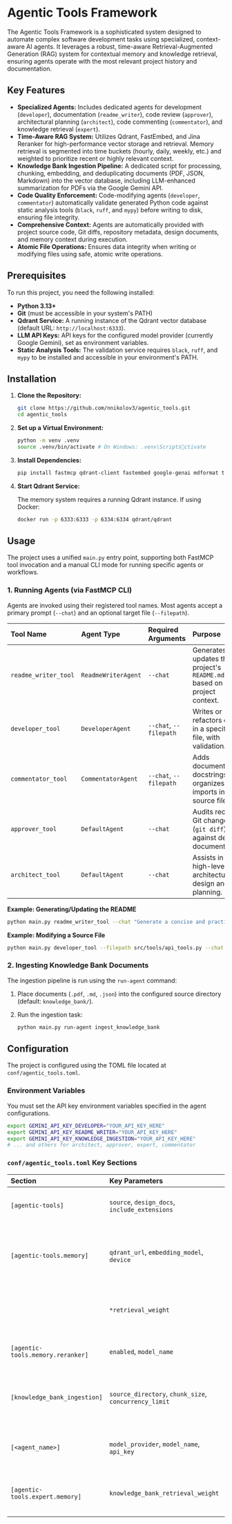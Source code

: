 # Agentic Tools Framework

The Agentic Tools Framework is a sophisticated system designed to automate complex software development tasks using specialized, context-aware AI agents. It leverages a robust, time-aware Retrieval-Augmented Generation (RAG) system for contextual memory and knowledge retrieval, ensuring agents operate with the most relevant project history and documentation.

## Key Features

- **Specialized Agents:** Includes dedicated agents for development (`developer`), documentation (`readme_writer`), code review (`approver`), architectural planning (`architect`), code commenting (`commentator`), and knowledge retrieval (`expert`).
- **Time-Aware RAG System:** Utilizes Qdrant, FastEmbed, and Jina Reranker for high-performance vector storage and retrieval. Memory retrieval is segmented into time buckets (hourly, daily, weekly, etc.) and weighted to prioritize recent or highly relevant context.
- **Knowledge Bank Ingestion Pipeline:** A dedicated script for processing, chunking, embedding, and deduplicating documents (PDF, JSON, Markdown) into the vector database, including LLM-enhanced summarization for PDFs via the Google Gemini API.
- **Code Quality Enforcement:** Code-modifying agents (`developer`, `commentator`) automatically validate generated Python code against static analysis tools (`black`, `ruff`, and `mypy`) before writing to disk, ensuring file integrity.
- **Comprehensive Context:** Agents are automatically provided with project source code, Git diffs, repository metadata, design documents, and memory context during execution.
- **Atomic File Operations:** Ensures data integrity when writing or modifying files using safe, atomic write operations.

## Prerequisites

To run this project, you need the following installed:

- **Python 3.13+**
- **Git** (must be accessible in your system's PATH)
- **Qdrant Service:** A running instance of the Qdrant vector database (default URL: `http://localhost:6333`).
- **LLM API Keys:** API keys for the configured model provider (currently Google Gemini), set as environment variables.
- **Static Analysis Tools:** The validation service requires `black`, `ruff`, and `mypy` to be installed and accessible in your environment's PATH.

## Installation

1. **Clone the Repository:**

   ```bash
   git clone https://github.com/nnikolov3/agentic_tools.git
   cd agentic_tools
   ```

1. **Set up a Virtual Environment:**

   ```bash
   python -m venv .venv
   source .venv/bin/activate # On Windows: .venv\Scriptsctivate
   ```

1. **Install Dependencies:**

   ```bash
   pip install fastmcp qdrant-client fastembed google-genai mdformat tenacity pdfminer.six
   ```

1. **Start Qdrant Service:**

   The memory system requires a running Qdrant instance. If using Docker:

   ```bash
   docker run -p 6333:6333 -p 6334:6334 qdrant/qdrant
   ```

## Usage

The project uses a unified `main.py` entry point, supporting both FastMCP tool invocation and a manual CLI mode for running specific agents or workflows.

### 1. Running Agents (via FastMCP CLI)

Agents are invoked using their registered tool names. Most agents accept a primary prompt (`--chat`) and an optional target file (`--filepath`).

| Tool Name | Agent Type | Required Arguments | Purpose |
| :--- | :--- | :--- | :--- |
| `readme_writer_tool` | `ReadmeWriterAgent` | `--chat` | Generates or updates the project's `README.md` based on project context. |
| `developer_tool` | `DeveloperAgent` | `--chat`, `--filepath` | Writes or refactors code in a specific file, with validation. |
| `commentator_tool` | `CommentatorAgent` | `--chat`, `--filepath` | Adds documentation, docstrings, and organizes imports in a source file. |
| `approver_tool` | `DefaultAgent` | `--chat` | Audits recent Git changes (`git diff`) against design documents. |
| `architect_tool` | `DefaultAgent` | `--chat` | Assists in high-level architectural design and planning. |

**Example: Generating/Updating the README**

```bash
python main.py readme_writer_tool --chat "Generate a concise and practical README.md for the project, focusing on the Qdrant RAG system and agent orchestration."
```

**Example: Modifying a Source File**

```bash
python main.py developer_tool --filepath src/tools/api_tools.py --chat "Refactor the google method to use a more explicit try-except block for API key validation."
```

### 2. Ingesting Knowledge Bank Documents

The ingestion pipeline is run using the `run-agent` command:

1. Place documents (`.pdf`, `.md`, `.json`) into the configured source directory (default: `knowledge_bank/`).

1. Run the ingestion task:

   ```bash
   python main.py run-agent ingest_knowledge_bank
   ```

## Configuration

The project is configured using the TOML file located at `conf/agentic_tools.toml`.

### Environment Variables

You must set the API key environment variables specified in the agent configurations.

```bash
export GEMINI_API_KEY_DEVELOPER="YOUR_API_KEY_HERE"
export GEMINI_API_KEY_README_WRITER="YOUR_API_KEY_HERE"
export GEMINI_API_KEY_KNOWLEDGE_INGESTION="YOUR_API_KEY_HERE"
# ... and others for architect, approver, expert, commentator
```

### `conf/agentic_tools.toml` Key Sections

| Section | Key Parameters | Default Values/Details |
| :--- | :--- | :--- |
| `[agentic-tools]` | `source`, `design_docs`, `include_extensions` | Defines directories to scan (`src`), design document paths, and file filters (`.py`, `.md`, `.toml`). |
| `[agentic-tools.memory]` | `qdrant_url`, `embedding_model`, `device` | Qdrant connection (`http://localhost:6333`), embedding model (`mixedbread-ai/mxbai-embed-large-v1`), and processing device (`cuda`/`cpu`). |
| | `*retrieval_weight` | Weights (0.0 to 1.0) defining the proportion of memories retrieved from time buckets (e.g., `hourly_retrieval_weight`). |
| `[agentic-tools.memory.reranker]` | `enabled`, `model_name` | Enables and specifies the cross-encoder reranker (`jinaai/jina-reranker-v2-base-multilingual`). |
| `[knowledge_bank_ingestion]` | `source_directory`, `chunk_size`, `concurrency_limit` | Source directory (`../knowledge_bank`), chunking parameters (1024/200), and max concurrent file processing (5). |
| `[<agent_name>]` | `model_provider`, `model_name`, `api_key` | Agent-specific LLM settings (e.g., `google`, `gemini-2.5-pro`), and the environment variable name for the API key. |
| `[agentic-tools.expert.memory]` | `knowledge_bank_retrieval_weight` | Overrides global memory weights for the `expert` agent, typically set to `1.0` to rely solely on the knowledge bank. |
